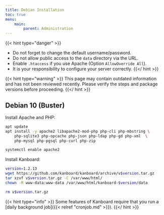 ```yaml
---
title: Debian Installation
toc: true
menu:
    main:
        parent: Administration
---
```


{{< hint type="danger" >}}
- Do not forget to change the default username/password.
- Do not allow public access to the `data` directory via the URL.
- Enable `.htaccess` if you use Apache (Option `AllowOverride All`).
- It is your responsibility to configure your server correctly.
{{</ hint >}}

{{< hint type="warning" >}}
This page may contain outdated information and has not been reviewed recently. Please verify the steps and package versions before proceeding.
{{</ hint >}}

## Debian 10 (Buster)

Install Apache and PHP:

```bash
apt update
apt install -y apache2 libapache2-mod-php php-cli php-mbstring \
    php-sqlite3 php-opcache php-json php-ldap php-gd php-xml  \
    php-mysql php-pgsql php-curl php-zip

systemctl enable apache2
```

Install Kanboard:

```bash
version=1.2.13
wget https://github.com/kanboard/kanboard/archive/v$version.tar.gz
tar xzvf v$version.tar.gz -C /var/www/html/
chown -R www-data:www-data /var/www/html/kanboard-$version/data

rm v$version.tar.gz
```

{{< hint type="info" >}}
Some features of Kanboard require that you run a [daily background job]({{< relref "cronjob.md" >}}).
{{</ hint >}}
